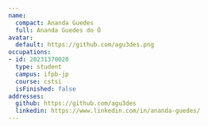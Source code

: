```yaml
---
name:
  compact: Ananda Guedes
  full: Ananda Guedes do Ó
avatar:
  default: https://github.com/agu3des.png
occupations:
- id: 20231370020
  type: student
  campus: ifpb-jp
  course: cstsi
  isFinished: false
addresses:
  github: https://github.com/agu3des
  linkedin: https://www.linkedin.com/in/ananda-guedes/
---
```

